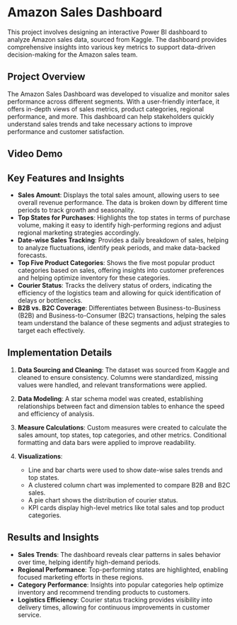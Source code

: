 # Amazon Sales Dashboard

This project involves designing an interactive Power BI dashboard to analyze Amazon sales data, sourced from Kaggle. The dashboard provides comprehensive insights into various key metrics to support data-driven decision-making for the Amazon sales team.

## Project Overview

The Amazon Sales Dashboard was developed to visualize and monitor sales performance across different segments. With a user-friendly interface, it offers in-depth views of sales metrics, product categories, regional performance, and more. This dashboard can help stakeholders quickly understand sales trends and take necessary actions to improve performance and customer satisfaction.

## Video Demo

## Key Features and Insights

- **Sales Amount**: Displays the total sales amount, allowing users to see overall revenue performance. The data is broken down by different time periods to track growth and seasonality.
- **Top States for Purchases**: Highlights the top states in terms of purchase volume, making it easy to identify high-performing regions and adjust regional marketing strategies accordingly.
- **Date-wise Sales Tracking**: Provides a daily breakdown of sales, helping to analyze fluctuations, identify peak periods, and make data-backed forecasts.
- **Top Five Product Categories**: Shows the five most popular product categories based on sales, offering insights into customer preferences and helping optimize inventory for these categories.
- **Courier Status**: Tracks the delivery status of orders, indicating the efficiency of the logistics team and allowing for quick identification of delays or bottlenecks.
- **B2B vs. B2C Coverage**: Differentiates between Business-to-Business (B2B) and Business-to-Consumer (B2C) transactions, helping the sales team understand the balance of these segments and adjust strategies to target each effectively.

## Implementation Details

1. **Data Sourcing and Cleaning**: The dataset was sourced from Kaggle and cleaned to ensure consistency. Columns were standardized, missing values were handled, and relevant transformations were applied.

2. **Data Modeling**: A star schema model was created, establishing relationships between fact and dimension tables to enhance the speed and efficiency of analysis.

3. **Measure Calculations**: Custom measures were created to calculate the sales amount, top states, top categories, and other metrics. Conditional formatting and data bars were applied to improve readability.

4. **Visualizations**: 
   - Line and bar charts were used to show date-wise sales trends and top states.
   - A clustered column chart was implemented to compare B2B and B2C sales.
   - A pie chart shows the distribution of courier status.
   - KPI cards display high-level metrics like total sales and top product categories.

## Results and Insights

- **Sales Trends**: The dashboard reveals clear patterns in sales behavior over time, helping identify high-demand periods.
- **Regional Performance**: Top-performing states are highlighted, enabling focused marketing efforts in these regions.
- **Category Performance**: Insights into popular categories help optimize inventory and recommend trending products to customers.
- **Logistics Efficiency**: Courier status tracking provides visibility into delivery times, allowing for continuous improvements in customer service.




